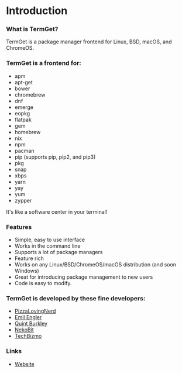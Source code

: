 # Introduction

### What is TermGet?
TermGet is a package manager frontend for Linux, BSD, macOS, and ChromeOS.

### TermGet is a frontend for:

 - apm
 - apt-get
 - bower
 - chromebrew
 - dnf
 - emerge
 - eopkg
 - flatpak
 - gem
 - homebrew
 - nix
 - npm
 - pacman
 - pip (supports pip, pip2, and pip3)
 - pkg
 - snap
 - xbps
 - yarn
 - yay
 - yum
 - zypper

It's like a software center in your terminal!

### Features

 - Simple, easy to use interface
 - Works in the command line
 - Supports a lot of package managers
 - Feature rich
 - Works on any Linux/BSD/ChromeOS/macOS distribution (and soon Windows)
 - Great for introducing package management to new users
 - Code is easy to modify.

### TermGet is developed by these fine developers:

 - [PizzaLovingNerd](https://github.com/pizzalovingnerd)
 - [Emil Engler](https://github.com/emilengler)
 - [Quint Burkley](https://github.com/qwow5)
 - [NekoBit](https://github.com/nekobit1)
 - [TechBizmo](https://github.com/techbizmo)

### Links

 - [Website](https://termget.github.io)

